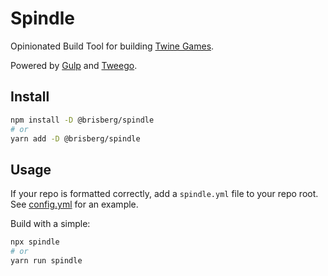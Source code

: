 # Spindle

Opinionated Build Tool for building [Twine Games](https://twinery.org/).

Powered by [Gulp](https://gulpjs.com/) and [Tweego](https://github.com/tmedwards/tweego).

## Install

```bash
npm install -D @brisberg/spindle
# or
yarn add -D @brisberg/spindle
```

## Usage

If your repo is formatted correctly, add a `spindle.yml` file to your repo root. See [config.yml](https://github.com/brisberg/spindle/blob/main/config.yml) for an example.

Build with a simple:

```bash
npx spindle
# or
yarn run spindle
```
